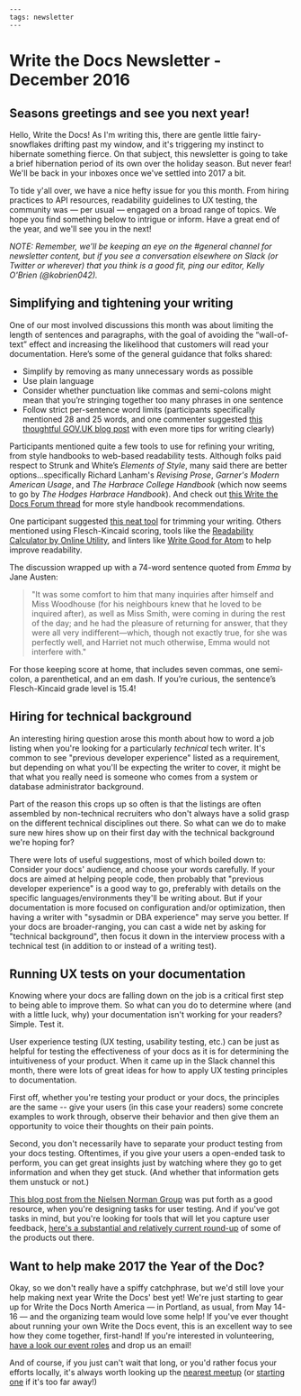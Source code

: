 ```{post} Dec 5, 2016
---
tags: newsletter
---
```

# Write the Docs Newsletter - December 2016

## Seasons greetings and see you next year!

Hello, Write the Docs! As I'm writing this, there are gentle little fairy-snowflakes drifting past my window, and it's triggering my instinct to hibernate something fierce. On that subject, this newsletter is going to take a brief hibernation period of its own over the holiday season. But never fear! We'll be back in your inboxes once we've settled into 2017 a bit.

To tide y'all over, we have a nice hefty issue for you this month. From hiring practices to API resources, readability guidelines to UX testing, the community was — per usual — engaged on a broad range of topics. We hope you find something below to intrigue or inform. Have a great end of the year, and we'll see you in the next!

_NOTE: Remember,  we'll be keeping an eye on the #general channel for newsletter content, but if you see a conversation elsewhere on Slack (or Twitter or wherever) that you think is a good fit, ping our editor, Kelly O'Brien (@kobrien042)._

## Simplifying and tightening your writing

One of our most involved discussions this month was about limiting the length of sentences and paragraphs, with the goal of avoiding the “wall-of-text”  effect and increasing the likelihood that customers will read your documentation. Here’s some of the general guidance that folks shared:

* Simplify by removing as many unnecessary words as possible
* Use plain language
* Consider whether punctuation like commas and semi-colons might mean that you’re stringing together too many phrases in one sentence
* Follow strict per-sentence word limits (participants specifically mentioned 28 and 25 words, and one commenter suggested [this thoughtful GOV.UK blog post](https://insidegovuk.blog.gov.uk/2014/08/04/sentence-length-why-25-words-is-our-limit/) with even more tips for writing clearly)

Participants mentioned quite a few tools to use for refining your writing, from style handbooks to web-based readability tests. Although folks paid respect to Strunk and White’s _Elements of Style_, many said there are better options…specifically Richard Lanham's _Revising Prose_, _Garner's Modern American Usage_, and _The Harbrace College Handbook_ (which now seems to go by _The Hodges Harbrace Handbook_). And check out [this Write the Docs Forum thread]( http://forum.writethedocs.org/t/style-guides-for-documentarians/112) for more style handbook recommendations.

One participant suggested [this neat tool](http://writersdiet.com/?page_id=4) for trimming your writing. Others mentioned using Flesch-Kincaid scoring, tools like the [Readability Calculator by Online Utility](https://www.online-utility.org/english/readability_test_and_improve.jsp), and linters like [Write Good for Atom]( https://atom.io/packages/linter-write-good) to help improve readability.

The discussion wrapped up with a 74-word sentence quoted from _Emma_ by Jane Austen:
> "It was some comfort to him that many inquiries after himself and Miss Woodhouse (for his neighbours knew that he loved to be inquired after), as well as Miss Smith, were coming in during the rest of the day; and he had the pleasure of returning for answer, that they were all very indifferent—which, though not exactly true, for she was perfectly well, and Harriet not much otherwise, Emma would not interfere with."

For those keeping score at home, that includes seven commas, one semi-colon, a parenthetical, and an em dash. If you’re curious, the sentence’s Flesch-Kincaid grade level is 15.4!

## Hiring for technical background

An interesting hiring question arose this month about how to word a job listing when you're looking for a particularly _technical_ tech writer. It's common to see "previous developer experience" listed as a requirement, but depending on what you'll be expecting the writer to cover, it might be that what you really need is someone who comes from a system or database administrator background.

Part of the reason this crops up so often is that the listings are often assembled by non-technical recruiters who don't always have a solid grasp on the different technical disciplines out there. So what can we do to make sure new hires show up on their first day with the technical background we're hoping for?

There were lots of useful suggestions, most of which boiled down to: Consider your docs' audience, and choose your words carefully. If your docs are aimed at helping people code, then probably that "previous developer experience" is a good way to go, preferably with details on the specific languages/environments they'll be writing about. But if your documentation is more focused on configuration and/or optimization, then having a writer with  "sysadmin or DBA experience" may serve you better. If your docs are broader-ranging, you can cast a wide net by asking for "technical background", then focus it down in the interview process with a technical test (in addition to or instead of a writing test).

## Running UX tests on your documentation

Knowing where your docs are falling down on the job is a critical first step to being able to improve them. So what can you do to determine where (and with a little luck, why) your documentation isn't working for your readers? Simple. Test it.

User experience testing (UX testing, usability testing, etc.) can be just as helpful for testing the effectiveness of your docs as it is for determining the intuitiveness of your product. When it came up in the Slack channel this month, there were lots of great ideas for how to apply UX testing principles to documentation.

First off, whether you're testing your product or your docs, the principles are the same -- give your users (in this case your readers) some concrete examples to work through, observe their behavior and then give them an opportunity to voice their thoughts on their pain points.  

Second, you don't necessarily have to separate your product testing from your docs testing. Oftentimes, if you give your users a open-ended task to perform, you can get great insights just by watching where they go to get information and when they get stuck. (And whether that information gets them unstuck or not.)

[This blog post from the Nielsen Norman Group](https://www.nngroup.com/articles/task-scenarios-usability-testing/) was put forth as a good resource, when you're designing tasks for user testing. And if you've got tasks in mind, but you're looking for tools that will let you capture user feedback, [here's a substantial and relatively current round-up](https://uxdesign.cc/ux-tools-for-user-research-and-user-testing-a720131552e1) of some of the products out there.

## Want to help make 2017 the Year of the Doc?

Okay, so we don't really have a spiffy catchphrase, but we'd still love your help making next year Write the Docs' best yet! We're just starting to gear up for Write the Docs North America — in Portland, as usual, from May 14-16 — and the organizing team would love some help! If you've ever thought about running your own Write the Docs event, this is an excellent way to see how they come together, first-hand! If you're interested in volunteering, [have a look our event roles](https://www.writethedocs.org/organizer-guide/confs/event-roles/) and drop us an email!

And of course, if you just can't wait that long, or you'd rather focus your efforts locally, it's always worth looking up the [nearest meetup](https://www.writethedocs.org/meetups/) (or [starting one](https://www.writethedocs.org/organizer-guide/meetups/starting/) if it's too far away!)
